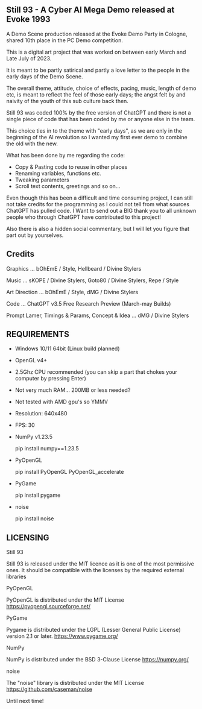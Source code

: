 Still 93 - A Cyber AI Mega Demo released at Evoke 1993
------------------------------------------------------

A Demo Scene production released at the Evoke Demo Party in Cologne,
shared 10th place in the PC Demo competition.

This is a digital art project that was worked on between early March and Late July of 2023.

It is meant to be partly satirical and partly a love letter to the people in the early days
of the Demo Scene.

The overall theme, attitude, choice of effects, pacing, music, length of demo etc, is meant
to reflect the feel of those early days; the angst felt by and naivity of the youth of this
sub culture back then.

Still 93 was coded 100% by the free version of ChatGPT and there is not a single piece of code
that has been coded by me or anyone else in the team.

This choice ties in to the theme with "early days", as we are only in the beginning of the
AI revolution so I wanted my first ever demo to combine the old with the new.

What has been done by me regarding the code:

- Copy & Pasting code to reuse in other places
- Renaming variables, functions etc.
- Tweaking parameters
- Scroll text contents, greetings and so on... 

Even though this has been a difficult and time consuming project, I can still not take
credits for the programming as I could not tell from what sources ChatGPT has pulled code.
I Want to send out a BIG thank you to all unknown people who through ChatGPT have contributed
to this project!

Also there is also a hidden social commentary, but I will let you figure that part out by
yourselves. 



Credits
-------

Graphics ... bOhEmE / Style, Hellbeard / Divine Stylers

Music ... sKOPE / Divine Stylers, Goto80 / Divine Stylers, Repe / Style

Art Direction ... bOhEmE / Style, dMG / Divine Stylers

Code ... ChatGPT v3.5 Free Research Preview (March-may Builds)

Prompt Lamer, Timings & Params, Concept & Idea ... dMG / Divine Stylers



REQUIREMENTS
------------


- Windows 10/11 64bit (Linux build planned)
- OpenGL v4+
- 2.5Ghz CPU recommended (you can skip a part that chokes your computer by pressing Enter)
- Not very much RAM... 200MB or less needed?
- Not tested with AMD gpu's so YMMV
- Resolution: 640x480
- FPS: 30

- NumPy v1.23.5

  pip install numpy==1.23.5

- PyOpenGL

  pip install PyOpenGL PyOpenGL_accelerate

- PyGame

  pip install pygame

- noise

  pip install noise



LICENSING
---------

Still 93

Still 93 is released under the MIT licence as it is one of the most permissive ones.
It should be compatible with the licenses by the required external libraries


PyOpenGL

PyOpenGL is distributed under the MIT License
https://pyopengl.sourceforge.net/


PyGame

Pygame is distributed under the LGPL (Lesser General Public License) version 2.1 or later.
https://www.pygame.org/


NumPy

NumPy is distributed under the BSD 3-Clause License
https://numpy.org/


noise

The "noise" library is distributed under the MIT License
https://github.com/caseman/noise


Until next time!
